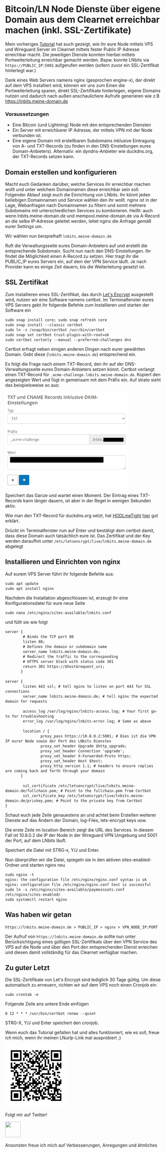 # Bitcoin/LN Node Dienste über eigene Domain aus dem Clearnet erreichbar machen (inkl. SSL-Zertifikate)

Mein vorheriges [Tutorial](https://github.com/Surenic/oracle-vps-wireguard-server-LN) hat euch gezeigt, wie ihr eure Node mittels VPS und Wireguard Server im Clearnet mittels fester Public IP Adresse erreichbar macht. Die jeweiligen Dienste konnten hierbei mittels Portweiterleitung erreichbar gemacht werden. Bspw. konnte LNbits via `https://PUBLIC_IP:5001` aufgerufen werden (sofern zuvor ein SSL-Zertifikat hinterlegt war.)

Dank eines Web Servers namens nginx (gesprochen engine-x), der direkt auf dem VPS installiert wird, können wir uns zum Einen die Portweiterleitung sparen, direkt SSL-Zertifikate hinterlegen, eigene Domains nutzen und dadurch nach außen anschaulichere Aufrufe generieren wie z.B https://lnbits.meine-domain.de

### Voraussetzungen

- Eine Bitcoin (und Lightning) Node mit den entsprechenden Diensten
- Ein Server mit erreichbarer IP Adresse, der mittels VPN mit der Node verbunden ist.
- Eine eigene Domain mit erstellbaren Subdomains inklusive Eintragung von A- und TXT-Records (zu finden in den DNS-Einstellungen eures Domain-Anbieters). Alternativ: ein dyndns-Anbieter wie duckdns.org, der TXT-Records setzen kann.

## Domain erstellen und konfigurieren

Macht euch Gedanken darüber, welche Services ihr erreichbar machen wollt und unter welchem Domainnamen diese erreichbar sein soll. Folgender Ablauf zeigt euch die Einrichtung von LNbits. Ihr könnt jeden beliebigen Domainnamen und Service wählen den ihr wollt. nginx ist in der Lage, Webanfragen nach Domainnamen zu filtern und somit mehrere Subdomains mit unterschiedlichen Services zu kombinieren. Heißt: auch wenn lnbits.meine-domain.de und mempool.meine-domain.de via A-Record an die selbe IP-Adresse geleitet werden, leitet nginx die Anfrage gemäß eurer Settings um.

Wir wählen nun beispielhaft `lnbits.meine-domain.de`

Ruft die Verwaltungsseite eures Domain-Anbieters auf und erstellt die entsprechende Subdomain. Sucht nun nach den DNS-Einstellungen. Ihr findet die Möglichkeit einen A-Record zu setzen. Hier tragt ihr die PUBLIC_IP eures Servers ein, auf dem der VPN Service läuft. Je nach Provider kann es einige Zeit dauern, bis die Weiterleitung gesetzt ist. 

## SSL Zertifikat

Zum Installieren eines SSL-Zertifikat, das durch [Let's Encrypt](https://letsencrypt.org/) ausgestellt wird, nutzen wir eine Software namens certbot. Im Terminalfenster eures VPS Servers gebt ihr folgende Befehle zum Installieren und starten der Software ein

```
sudo snap install core; sudo snap refresh core
sudo snap install --classic certbot
sudo ln -s /snap/bin/certbot /usr/bin/certbot
sudo snap set certbot trust-plugin-with-root=ok
sudo certbot certonly --manual --preferred-challenges dns
```

Certbot erfragt neben einigen anderen Dingen nach eurer gewählten Domain. Gebt diese (`lnbits.meine-domain.de`) entsprechend ein.

Es folgt die Frage nach einem TXT-Record, den ihr auf der DNS-Verwaltungsseite eures Domain-Anbieters setzen könnt. Certbot verlangt einen TXT-Record für `_acme-challenge.lnbits.meine-domain.de`. Kopiert den angezeigten Wert und fügt in gemeinsam mit dem Präfix ein. Auf strato sieht das beispielsweise so aus:

<img src=https://raw.githubusercontent.com/Surenic/reverse-proxy-node-services/main/TXT_Record.png width="400">

Speichert das Ganze und wartet einen Moment. Der Eintrag eines TXT-Records kann länger dauern, ist aber in der Regel in wenigen Sekunden aktiv.

Wie man den TXT-Record für duckdns.org setzt, hat [HODLmeTight](https://github.com/TrezorHannes) [hier](https://github.com/TrezorHannes/vps-lnbits-wg#vps-ssl-certificate) gut erklärt.

Drückt im Terminalfenster nun auf Enter und bestätigt dem certbot damit, dass diese Domain auch tatsächlich eure ist. Das Zertifikat und der Key werden daraufhin unter `/etc/letsencrypt/live/lnbits.meine-domain.de` abgelegt

## Installieren und Einrichten von nginx

Auf eurem VPS Server führt ihr folgende Befehle aus:

```
sudo apt update
sudo apt install nginx
```

Nachdem die Installation abgeschlossen ist, erzeugt ihr eine Konfigurationsdatei für eure neue Seite

```
sudo nano /etc/nginx/sites-available/lnbits.conf
```

und füllt sie wie folgt

```
server {
        # Binds the TCP port 80
        listen 80;
        # Defines the domain or subdomain name
        server_name lnbits.meine-domain.de;
        # Redirect the traffic to the corresponding 
        # HTTPS server block with status code 301
        return 301 https://$host$request_uri;
       }

server {
        listen 443 ssl; # tell nginx to listen on port 443 for SSL connections
        server_name lnbits.meine-domain.de; # tell nginx the expected domain for requests

        access_log /var/log/nginx/lnbits-access.log; # Your first go-to for troubleshooting
        error_log /var/log/nginx/lnbits-error.log; # Same as above

        location / {
                proxy_pass https://10.8.0.2:5001; # Dies ist die VPN IP eurer Node sowie der Port des LNbits Dienstes
                proxy_set_header Upgrade $http_upgrade;
                proxy_set_header Connection 'upgrade';
                proxy_set_header X-Forwarded-Proto https;
                proxy_set_header Host $host;
                proxy_http_version 1.1; # headers to ensure replies are coming back and forth through your domain
       }

        ssl_certificate /etc/letsencrypt/live/lnbits.meine-domain.de/fullchain.pem; # Point to the fullchain.pem from Certbot 
        ssl_certificate_key /etc/letsencrypt/live/lnbits.meine-domain.de/privkey.pem; # Point to the private key from Certbot
}
```

Schaut euch jede Zeile genauestens an und achtet beim Erstellen weiterer Dienste auf das Ändern der Domain, log-Files, lets-encrypt keys usw.

Die erste Zeile im location-Bereich zeigt die URL des Services. In diesem Fall ist 10.8.0.2 die IP der Node in der Wireguard VPN Umgebung und 5001 der Port, auf dem LNbits läuft.

Speichert die Datei mit STRG-x, Y/J und Enter.

Nun überprüfen wir die Datei, spiegeln sie in den aktiven sites-enabled-Ordner und starten nginx neu

```
sudo nginx -t
nginx: the configuration file /etc/nginx/nginx.conf syntax is ok
nginx: configuration file /etc/nginx/nginx.conf test is successful
sudo ln -s /etc/nginx/sites-available/paymeinsats.conf /etc/nginx/sites-enabled/
sudo systemctl restart nginx
```

## Was haben wir getan

`https://lnbits.meine-domain.de > PUBLIC_IP > nginx > VPN_NODE_IP:PORT`

Der Aufruf von `https://lnbits.meine-domain.de` sollte nun unter Berücksichtigung eines gültigen SSL-Zertifikats über den VPN Service des VPS auf die Node und über den Port den entsprechenden Dienst erreichen und diesen damit vollständig für das Clearnet verfügbar machen.

## Zu guter Letzt

Die SSL-Zertifikate von Let's Encrypt sind lediglich 30 Tage gültig. Um diese automatisch zu erneuern, richten wir auf dem VPS noch einen Cronjob ein

```
sudo crontab -e
```

Folgende Zeile ans untere Ende einfügen

```
0 12 * * * /usr/bin/certbot renew --quiet
```

STRG-X, Y/J und Enter speichert den cronjob.



Wenn euch das Tutorial gefallen hat und alles funktioniert, wie es soll, freue ich mich, wenn ihr meinen LNurlp-Link mal ausprobiert ;)

[<img src=https://raw.githubusercontent.com/Surenic/oracle-vps-wireguard-server-LN/main/QR.png width="200" height="200">](https://lnbits.surenic.net/lnurlp/2)

Folgt mir auf Twitter!

[<img src=https://upload.wikimedia.org/wikipedia/commons/4/4f/Twitter-logo.svg width="50" height="50">](https://twitter.com/surenic)

Ansonsten freue ich mich auf Verbesserungen, Anregungen und ähnliches
